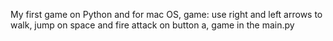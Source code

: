 My first game on Python and for mac OS, game: use right and left arrows to walk, jump on space and fire attack on button a, game in the main.py

